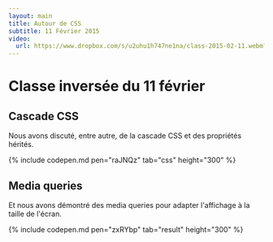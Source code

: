 ```yaml
---
layout: main
title: Autour de CSS
subtitle: 11 Février 2015
video:
  url: https://www.dropbox.com/s/u2uhu1h747ne1na/class-2015-02-11.webm?dl=1
---
```


# Classe inversée du 11 février

## Cascade CSS

Nous avons discuté, entre autre, de la cascade CSS et des propriétés
hérités.

{% include codepen.md pen="raJNQz" tab="css" height="300" %}


## Media queries

Et nous avons démontré des media queries pour adapter l'affichage à la
taille de l'écran.

{% include codepen.md pen="zxRYbp" tab="result" height="300" %}


